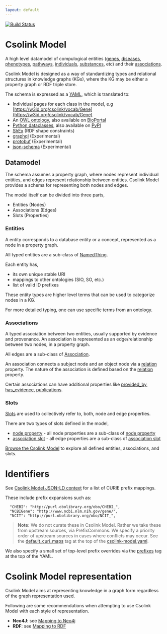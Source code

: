 ```yaml
---
layout: default
---
```


[![Build Status](https://travis-ci.org/csolink/csolink-model.svg?branch=master)](https://travis-ci.org/csolink/csolink-model)

# Csolink Model

A high level datamodel of compulogical entities ([genes](docs/Gene), [diseases](docs/Disease),
[phenotypes](docs/Phenotype), [pathways](docs/Pathway), [individuals](docs/IndividualOrganism), [substances](docs/ChemicalSubstance), etc) and their
[associations](docs/Association).

Csolink Model is designed as a way of standardizing types and relational structures in knowledge graphs (KGs), 
where the KG may be either a property graph or RDF triple store.

The schema is expressed as a [YAML](https://github.com/noelmcloughin/csolink-model/blob/master/csolink-model.yaml), which is translated to:

 * Individual pages for each class in the model, e.g [https://w3id.org/csolink/vocab/Gene](https://w3id.org/csolink/vocab/Gene)
 * An [OWL ontology](csolink-model.owl), also available on [BioPortal](https://bioportal.bioontology.org/ontologies/BLM)
 * [Python dataclasses](csolink/model.py), also available on [PyPI](https://pypi.org/project/csolink-model/)
 * [ShEx](csolink-model.shex) (RDF shape constraints)
 * [graphql](csolink-model.graphql) (Experimental)
 * [protobuf](csolink-model.proto) (Experimental)
 * [json-schema](json-schema/csolink-model.json) (Experimental) 


## Datamodel

The schema assumes a property graph, where nodes represent individual entities, and edges represent relationship 
between entities. Csolink Model provides a schema for representing both nodes and edges.


The model itself can be divided into three parts,
* Entities (Nodes)
* Associations (Edges)
* Slots (Properties)


### Entities

A entity corresponds to a database entity or a concept, represented as a node in a property graph.

All typed entities are a sub-class of [NamedThing](docs/NamedThing).
 

Each entity has,
- its own unique stable URI
- mappings to other ontologies (SIO, SO, etc.)
- list of valid ID prefixes

These entity types are higher level terms that can be used to categorize nodes in a KG. 

For more detailed typing, one can use specific terms from an ontology.


### Associations

A typed association between two entities, usually supported by evidence and provenance. 
An association is represented as an edge/relationship between two nodes, in a property graph.

All edges are a sub-class of [Association](docs/Association).

An association connects a subject node and an object node via a [relation](docs/relation) property.
The nature of the association is defined based on the [relation](docs/relation) property.

Certain associations can have additional properties like [provided_by](docs/provided_by), 
[has_evidence](docs/has_evidence), [publications](docs/publications).


### Slots

[Slots](docs#slots) are used to collectively refer to, both, node and edge properties.

There are two types of slots defined in the model,
- [node property](docs/node_property) - all node properties are a sub-class of [node property](docs/node_property)
- [association slot](docs/association_slot) - all edge properties are a sub-class of [association slot](docs/association_slot)


[Browse the Csolink Model](docs/) to explore all defined entities, associations, and slots.


# Identifiers

See [Csolink Model JSON-LD context](context.jsonld) for a list of CURIE prefix mappings.

These include prefix expansions such as:

      "CHEBI": "http://purl.obolibrary.org/obo/CHEBI_",
      "NCBIGene": "http://www.ncbi.nlm.nih.gov/gene/",
      "NCIT": "http://purl.obolibrary.org/obo/NCIT_",


> **Note:** We do not curate these in Csolink Model. Rather we take these from upstream sources, 
via PrefixCommons. We specify a priority order of upstream sources in cases where conflicts may occur. 
See the [default_curi_maps](https://biolink.github.io/biolinkml/docs/default_curi_maps) tag at the 
top of the [csolink-model.yaml](csolink-model.yaml). 

We also specify a small set of top-level prefix overrides via the [prefixes](https://biolink.github.io/biolinkml/docs/prefixes) 
tag at the top of the YAML.


# Csolink Model representation

Csolink Model aims at representing knowledge in a graph form regardless of the graph representation used.

Following are some recommendations when attempting to use Csolink Model with each style of representation. 

- **Neo4J**: see [Mapping to Neo4j](about/mapping-neo4j)
- **RDF**: see [Mapping to RDF](about/mapping-rdf)
